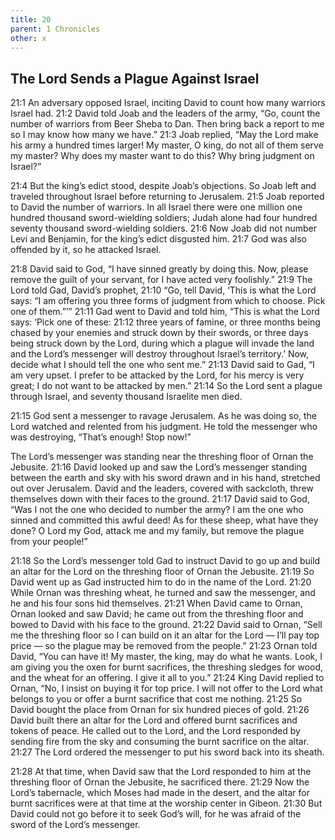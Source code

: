 ```yaml
---
title: 20
parent: 1 Chronicles
other: x
---
```


## The Lord Sends a Plague Against Israel

<a name="21:1">21:1</a> An adversary opposed Israel, inciting David to count how many warriors Israel had. <a name="21:2">21:2</a> David told Joab and the leaders of the army, “Go, count the number of warriors from Beer Sheba to Dan. Then bring back a report to me so I may know how many we have.” <a name="21:3">21:3</a> Joab replied, “May the Lord make his army a hundred times larger! My master, O king, do not all of them serve my master? Why does my master want to do this? Why bring judgment on Israel?”

<a name="21:4">21:4</a> But the king’s edict stood, despite Joab’s objections. So Joab left and traveled throughout Israel before returning to Jerusalem. <a name="21:5">21:5</a> Joab reported to David the number of warriors. In all Israel there were one million one hundred thousand sword-wielding soldiers; Judah alone had four hundred seventy thousand sword-wielding soldiers. <a name="21:6">21:6</a> Now Joab did not number Levi and Benjamin, for the king’s edict disgusted him. <a name="21:7">21:7</a> God was also offended by it, so he attacked Israel.

<a name="21:8">21:8</a> David said to God, “I have sinned greatly by doing this. Now, please remove the guilt of your servant, for I have acted very foolishly.” <a name="21:9">21:9</a> The Lord told Gad, David’s prophet, <a name="21:10">21:10</a> “Go, tell David, ‘This is what the Lord says: “I am offering you three forms of judgment from which to choose. Pick one of them.”’” <a name="21:11">21:11</a> Gad went to David and told him, “This is what the Lord says: ‘Pick one of these: <a name="21:12">21:12</a> three years of famine, or three months being chased by your enemies and struck down by their swords, or three days being struck down by the Lord, during which a plague will invade the land and the Lord’s messenger will destroy throughout Israel’s territory.’ Now, decide what I should tell the one who sent me.” <a name="21:13">21:13</a> David said to Gad, “I am very upset. I prefer to be attacked by the Lord, for his mercy is very great; I do not want to be attacked by men.” <a name="21:14">21:14</a> So the Lord sent a plague through Israel, and seventy thousand Israelite men died.

<a name="21:15">21:15</a> God sent a messenger to ravage Jerusalem. As he was doing so, the Lord watched and relented from his judgment. He told the messenger who was destroying, “That’s enough! Stop now!”

The Lord’s messenger was standing near the threshing floor of Ornan the Jebusite. <a name="21:16">21:16</a> David looked up and saw the Lord’s messenger standing between the earth and sky with his sword drawn and in his hand, stretched out over Jerusalem. David and the leaders, covered with sackcloth, threw themselves down with their faces to the ground. <a name="21:17">21:17</a> David said to God, “Was I not the one who decided to number the army? I am the one who sinned and committed this awful deed! As for these sheep, what have they done? O Lord my God, attack me and my family, but remove the plague from your people!”

<a name="21:18">21:18</a> So the Lord’s messenger told Gad to instruct David to go up and build an altar for the Lord on the threshing floor of Ornan the Jebusite. <a name="21:19">21:19</a> So David went up as Gad instructed him to do in the name of the Lord. <a name="21:20">21:20</a> While Ornan was threshing wheat, he turned and saw the messenger, and he and his four sons hid themselves. <a name="21:21">21:21</a> When David came to Ornan, Ornan looked and saw David; he came out from the threshing floor and bowed to David with his face to the ground. <a name="21:22">21:22</a> David said to Ornan, “Sell me the threshing floor so I can build on it an altar for the Lord — I’ll pay top price — so the plague may be removed from the people.” <a name="21:23">21:23</a> Ornan told David, “You can have it! My master, the king, may do what he wants. Look, I am giving you the oxen for burnt sacrifices, the threshing sledges for wood, and the wheat for an offering. I give it all to you.” <a name="21:24">21:24</a> King David replied to Ornan, “No, I insist on buying it for top price. I will not offer to the Lord what belongs to you or offer a burnt sacrifice that cost me nothing. <a name="21:25">21:25</a> So David bought the place from Ornan for six hundred pieces of gold. <a name="21:26">21:26</a> David built there an altar for the Lord and offered burnt sacrifices and tokens of peace. He called out to the Lord, and the Lord responded by sending fire from the sky and consuming the burnt sacrifice on the altar. <a name="21:27">21:27</a> The Lord ordered the messenger to put his sword back into its sheath.

<a name="21:28">21:28</a> At that time, when David saw that the Lord responded to him at the threshing floor of Ornan the Jebusite, he sacrificed there. <a name="21:29">21:29</a> Now the Lord’s tabernacle, which Moses had made in the desert, and the altar for burnt sacrifices were at that time at the worship center in Gibeon. <a name="21:30">21:30</a> But David could not go before it to seek God’s will, for he was afraid of the sword of the Lord’s messenger.
